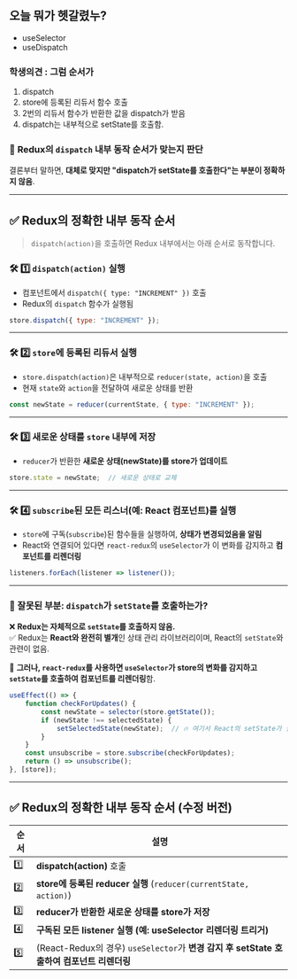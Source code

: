 ## 오늘 뭐가 헷갈렸누?

- useSelector
- useDispatch

### 학생의견 : 그럼 순서가

1. dispatch
2. store에 등록된 리듀서 함수 호출
3. 2번의 리듀서 함수가 반환한 값을 dispatch가 받음
4. dispatch는 내부적으로 setState를 호출함.

### 📌 **Redux의 `dispatch` 내부 동작 순서가 맞는지 판단**  

결론부터 말하면, **대체로 맞지만 "dispatch가 setState를 호출한다"는 부분이 정확하지 않음**.  

---

## ✅ **Redux의 정확한 내부 동작 순서**
> `dispatch(action)`을 호출하면 Redux 내부에서는 아래 순서로 동작합니다.

### **🛠 1️⃣ `dispatch(action)` 실행**
- 컴포넌트에서 `dispatch({ type: "INCREMENT" })` 호출  
- Redux의 `dispatch` 함수가 실행됨  

```js
store.dispatch({ type: "INCREMENT" });
```

---

### **🛠 2️⃣ `store`에 등록된 리듀서 실행**
- `store.dispatch(action)`은 내부적으로 `reducer(state, action)`을 호출  
- 현재 `state`와 `action`을 전달하여 새로운 상태를 반환  

```js
const newState = reducer(currentState, { type: "INCREMENT" });
```

---

### **🛠 3️⃣ 새로운 상태를 `store` 내부에 저장**
- `reducer`가 반환한 **새로운 상태(newState)를 store가 업데이트**  

```js
store.state = newState;  // 새로운 상태로 교체
```

---

### **🛠 4️⃣ `subscribe`된 모든 리스너(예: React 컴포넌트)를 실행**
- `store`에 구독(`subscribe`)된 함수들을 실행하여, **상태가 변경되었음을 알림**  
- React와 연결되어 있다면 `react-redux`의 `useSelector`가 이 변화를 감지하고 **컴포넌트를 리렌더링**  

```js
listeners.forEach(listener => listener());
```

---

### **🚨 잘못된 부분: `dispatch`가 `setState`를 호출하는가?**
❌ **Redux는 자체적으로 `setState`를 호출하지 않음.**  
✅ Redux는 **React와 완전히 별개**인 상태 관리 라이브러리이며, React의 `setState`와 관련이 없음.  

🚀 **그러나, `react-redux`를 사용하면 `useSelector`가 store의 변화를 감지하고 `setState`를 호출하여 컴포넌트를 리렌더링**함.  

```js
useEffect(() => {
    function checkForUpdates() {
        const newState = selector(store.getState());
        if (newState !== selectedState) {
            setSelectedState(newState);  // 🔥 여기서 React의 setState가 실행됨
        }
    }
    const unsubscribe = store.subscribe(checkForUpdates);
    return () => unsubscribe();
}, [store]);
```

---

## ✅ **Redux의 정확한 내부 동작 순서 (수정 버전)**
| 순서 | 설명 |
|------|---------------------------|
| 1️⃣ | **dispatch(action)** 호출 |
| 2️⃣ | **store에 등록된 reducer 실행** (`reducer(currentState, action)`) |
| 3️⃣ | **reducer가 반환한 새로운 상태를 store가 저장** |
| 4️⃣ | **구독된 모든 listener 실행 (예: useSelector 리렌더링 트리거)** |
| 5️⃣ | (React-Redux의 경우) `useSelector`가 **변경 감지 후 setState 호출하여 컴포넌트 리렌더링** |